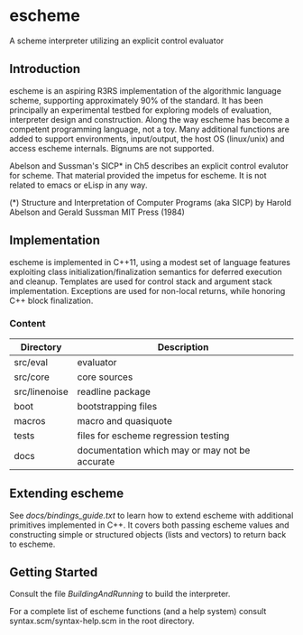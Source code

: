 escheme
=======

A scheme interpreter utilizing an explicit control evaluator

## Introduction

escheme is an aspiring R3RS implementation of the algorithmic language scheme, 
supporting approximately 90% of the standard. It has been principally an experimental
testbed for exploring models of evaluation, interpreter design and construction.
Along the way escheme has become a competent programming language, not a toy.
Many additional functions are added to support environments, input/output, the host OS 
(linux/unix) and access escheme internals. Bignums are not supported.

Abelson and Sussman's SICP* in Ch5 describes an explicit control evalutor for 
scheme. That material provided the impetus for escheme.  It is not related
to emacs or eLisp in any way.

(*) Structure and Interpretation of Computer Programs (aka SICP)
    by Harold Abelson and Gerald Sussman
    MIT Press (1984)

## Implementation 

escheme is implemented in C++11, using a modest set of language features
exploiting class initialization/finalization semantics for deferred execution 
and cleanup. Templates are used for control stack and argument stack 
implementation. Exceptions are used for non-local returns, 
while honoring C++ block finalization.

### Content
  
| Directory        | Description                                        |
| ---------------- | ---------------------------------------------------|
|  src/eval    |    evaluator|
|  src/core    |    core sources|
|  src/linenoise|  readline package|
|  boot      | bootstrapping files |
|  macros   |  macro and quasiquote|
|  tests  |    files for escheme regression testing|
|  docs |      documentation which may or may not be accurate|

## Extending escheme

See _docs/bindings_guide.txt_ to learn how to extend escheme with additional 
primitives implemented in C++. It covers both passing escheme 
values and constructing simple or structured objects (lists and vectors) to
return back to escheme.

## Getting Started

Consult the file _BuildingAndRunning_ to build the interpreter.

For a complete list of escheme functions (and a help system) consult syntax.scm/syntax-help.scm in the 
root directory.



